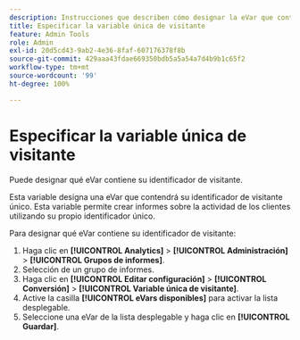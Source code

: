 ```yaml
---
description: Instrucciones que describen cómo designar la eVar que contiene su identificador de visitante.
title: Especificar la variable única de visitante
feature: Admin Tools
role: Admin
exl-id: 20d5cd43-9ab2-4e36-8faf-607176378f8b
source-git-commit: 429aaa43fdae669350bdb5a5a54a7d4b9b1c65f2
workflow-type: tm+mt
source-wordcount: '99'
ht-degree: 100%

---
```


# Especificar la variable única de visitante

Puede designar qué eVar contiene su identificador de visitante.

Esta variable designa una eVar que contendrá su identificador de visitante único. Esta variable permite crear informes sobre la actividad de los clientes utilizando su propio identificador único.

Para designar qué eVar contiene su identificador de visitante:

1. Haga clic en **[!UICONTROL Analytics]** > **[!UICONTROL Administración]** > **[!UICONTROL Grupos de informes]**.
1. Selección de un grupo de informes.
1. Haga clic en **[!UICONTROL Editar configuración]** > **[!UICONTROL Conversión]** > **[!UICONTROL Variable única de visitante]**.
1. Active la casilla **[!UICONTROL eVars disponibles]** para activar la lista desplegable.
1. Seleccione una eVar de la lista desplegable y haga clic en **[!UICONTROL Guardar]**.
